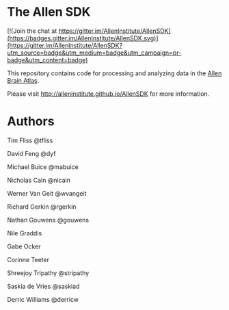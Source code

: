 # The Allen SDK

[![Join the chat at https://gitter.im/AllenInstitute/AllenSDK](https://badges.gitter.im/AllenInstitute/AllenSDK.svg)](https://gitter.im/AllenInstitute/AllenSDK?utm_source=badge&utm_medium=badge&utm_campaign=pr-badge&utm_content=badge)

This repository contains code for processing and analyzing data
in the [Allen Brain Atlas](http://brain-map.org/).

Please visit http://alleninstitute.github.io/AllenSDK for more information.

# Authors

Tim Fliss @tfliss

David Feng @dyf


Michael Buice @mabuice

Nicholas Cain @nicain

Werner Van Geit @wvangeit

Richard Gerkin @rgerkin

Nathan Gouwens @gouwens

Nile Graddis

Gabe Ocker

Corinne Teeter

Shreejoy Tripathy @stripathy

Saskia de Vries @saskiad

Derric Williams @derricw
